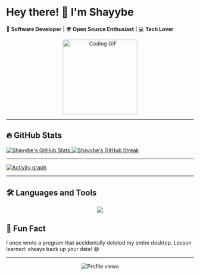 # Hey there! 👋 I'm Shayybe

🚀 **Software Developer** | 🌍 **Open Source Enthusiast** | 💻 **Tech Lover**

<p align="center">
  <img src="https://media1.giphy.com/media/v1.Y2lkPTc5MGI3NjExbmJsZmJwa3VzNnBpZDd2YjhtYWphM3cwcmx3cjJta3MzM29nNGJjZCZlcD12MV9pbnRlcm5hbF9naWZfYnlfaWQmY3Q9Zw/bPCwGUF2sKjyE/giphy.gif" alt="Coding GIF" width="200"/>
</p>

---

## 🔥 **GitHub Stats**
<a href="https://github.com/shayybe">
  <img align="center" src="https://github-readme-stats.vercel.app/api?username=shayybe&show_icons=true&theme=dark&hide_border=true" alt="Shayybe's GitHub Stats" />
</a>
<a href="https://github.com/shayybe">
  <img align="center" src="https://github-readme-streak-stats.herokuapp.com/?user=shayybe&stroke=ff0000&ring=00ff00&fire=0000ff&currStreakNum=ffffff&sideNums=00ff00&currStreakLabel=0000ff&sideLabels=ff0000&dates=ffffff&background=000000&hide_border=true" alt="Shayybe's GitHub Streak" />
</a>

---

<a href="https://github.com/ashutosh00710/github-readme-activity-graph">
  <img src="https://github-readme-activity-graph.vercel.app/graph?username=shayybe&theme=xcode&hide_border=true" alt="Activity graph">
</a>

---
## 🛠️ **Languages and Tools**

<p align="center">
  <a href="https://skillicons.dev">
    <img src="https://skillicons.dev/icons?i=js,ts,react,nodejs,py,java,html,css,git,github,vscode&theme=dark" />
  </a>
</p>

## 🎉 **Fun Fact**

I once wrote a program that accidentally deleted my entire desktop. Lesson learned: always back up your data! 😅

---

<p align="center">
  <img src="https://komarev.com/ghpvc/?username=shayybe&label=Profile%20views&color=0e75b6&style=flat" alt="Profile views" />
</p>
